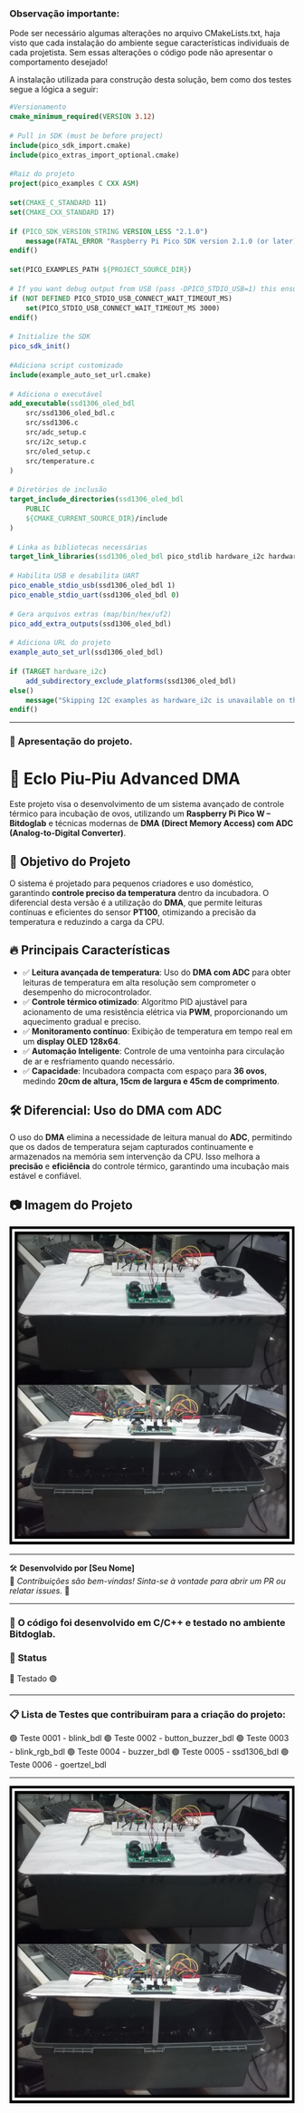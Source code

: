 ### Observação importante:
Pode ser necessário algumas alterações no arquivo CMakeLists.txt, haja visto que cada instalação
do ambiente segue características individuais de cada projetista. Sem essas alterações o
código pode não apresentar o comportamento desejado!

A instalação utilizada para construção desta solução, bem como dos testes segue a lógica a seguir:

```cmake
#Versionamento
cmake_minimum_required(VERSION 3.12)

# Pull in SDK (must be before project)
include(pico_sdk_import.cmake)
include(pico_extras_import_optional.cmake)

#Raiz do projeto
project(pico_examples C CXX ASM)

set(CMAKE_C_STANDARD 11)
set(CMAKE_CXX_STANDARD 17)

if (PICO_SDK_VERSION_STRING VERSION_LESS "2.1.0")
    message(FATAL_ERROR "Raspberry Pi Pico SDK version 2.1.0 (or later) required. Your version is ${PICO_SDK_VERSION_STRING}")
endif()

set(PICO_EXAMPLES_PATH ${PROJECT_SOURCE_DIR})

# If you want debug output from USB (pass -DPICO_STDIO_USB=1) this ensures you don't lose any debug output while USB is set up
if (NOT DEFINED PICO_STDIO_USB_CONNECT_WAIT_TIMEOUT_MS)
    set(PICO_STDIO_USB_CONNECT_WAIT_TIMEOUT_MS 3000)
endif()

# Initialize the SDK
pico_sdk_init()

#Adiciona script customizado
include(example_auto_set_url.cmake)

# Adiciona o executável
add_executable(ssd1306_oled_bdl
    src/ssd1306_oled_bdl.c
    src/ssd1306.c
    src/adc_setup.c
    src/i2c_setup.c
    src/oled_setup.c
    src/temperature.c
)

# Diretórios de inclusão
target_include_directories(ssd1306_oled_bdl
    PUBLIC
    ${CMAKE_CURRENT_SOURCE_DIR}/include
)

# Linka as bibliotecas necessárias
target_link_libraries(ssd1306_oled_bdl pico_stdlib hardware_i2c hardware_adc)

# Habilita USB e desabilita UART
pico_enable_stdio_usb(ssd1306_oled_bdl 1)
pico_enable_stdio_uart(ssd1306_oled_bdl 0)

# Gera arquivos extras (map/bin/hex/uf2)
pico_add_extra_outputs(ssd1306_oled_bdl)

# Adiciona URL do projeto
example_auto_set_url(ssd1306_oled_bdl)

if (TARGET hardware_i2c)
    add_subdirectory_exclude_platforms(ssd1306_oled_bdl)
else()
    message("Skipping I2C examples as hardware_i2c is unavailable on this platform")
endif()
```
___
### 🚀 **Apresentação do projeto.**

# 🐣 Eclo Piu-Piu Advanced DMA

Este projeto visa o desenvolvimento de um sistema avançado de controle térmico para incubação de ovos, utilizando um **Raspberry Pi Pico W – Bitdoglab** e técnicas modernas de **DMA (Direct Memory Access) com ADC (Analog-to-Digital Converter)**.

## 🚀 Objetivo do Projeto
O sistema é projetado para pequenos criadores e uso doméstico, garantindo **controle preciso da temperatura** dentro da incubadora. O diferencial desta versão é a utilização do **DMA**, que permite leituras contínuas e eficientes do sensor **PT100**, otimizando a precisão da temperatura e reduzindo a carga da CPU.

## 🔥 Principais Características
- ✅ **Leitura avançada de temperatura**: Uso do **DMA com ADC** para obter leituras de temperatura em alta resolução sem comprometer o desempenho do microcontrolador.
- ✅ **Controle térmico otimizado**: Algoritmo PID ajustável para acionamento de uma resistência elétrica via **PWM**, proporcionando um aquecimento gradual e preciso.
- ✅ **Monitoramento contínuo**: Exibição de temperatura em tempo real em um **display OLED 128x64**.
- ✅ **Automação Inteligente**: Controle de uma ventoinha para circulação de ar e resfriamento quando necessário.
- ✅ **Capacidade**: Incubadora compacta com espaço para **36 ovos**, medindo **20cm de altura, 15cm de largura e 45cm de comprimento**.

## 🛠️ Diferencial: Uso do DMA com ADC
O uso do **DMA** elimina a necessidade de leitura manual do **ADC**, permitindo que os dados de temperatura sejam capturados continuamente e armazenados na memória sem intervenção da CPU. Isso melhora a **precisão** e **eficiência** do controle térmico, garantindo uma incubação mais estável e confiável.

## 📷 Imagem do Projeto
![Eclo Piu-Piu Advanced DMA](EcloPiu-Piu.jpg)

---

🛠 **Desenvolvido por [Seu Nome]**  
📌 *Contribuições são bem-vindas! Sinta-se à vontade para abrir um PR ou relatar issues.* 🚀

___

### 📝 **O código foi desenvolvido em C/C++ e testado no ambiente Bitdoglab.**

### 🔧 **Status**

 🚧 Testado 🟢
___

### 📋 **Lista de Testes que contribuiram para a criação do projeto:**

🟢 Teste 0001 - blink_bdl
🟢 Teste 0002 - button_buzzer_bdl
🟢 Teste 0003 - blink_rgb_bdl
🟢 Teste 0004 - buzzer_bdl
🟢 Teste 0005 - ssd1306_bdl
🟢 Teste 0006 - goertzel_bdl
___
![Projeto final - EcloPiu-Piu](EcloPiu-Piu.jpg)